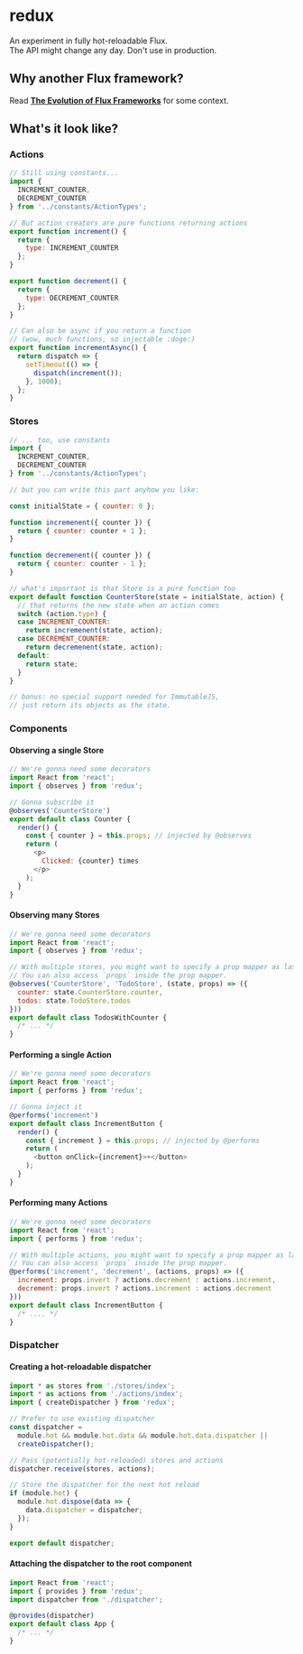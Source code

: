 redux
=========================

An experiment in fully hot-reloadable Flux.  
The API might change any day. Don't use in production.

## Why another Flux framework?

Read **[The Evolution of Flux Frameworks](https://medium.com/@dan_abramov/the-evolution-of-flux-frameworks-6c16ad26bb31)** for some context.

## What's it look like?

### Actions

```js
// Still using constants...
import {
  INCREMENT_COUNTER,
  DECREMENT_COUNTER
} from '../constants/ActionTypes';

// But action creators are pure functions returning actions
export function increment() {
  return {
    type: INCREMENT_COUNTER
  };
}

export function decrement() {
  return {
    type: DECREMENT_COUNTER
  };
}

// Can also be async if you return a function
// (wow, much functions, so injectable :doge:)
export function incrementAsync() {
  return dispatch => {
    setTimeout(() => {
      dispatch(increment());
    }, 1000);
  };
}
```

### Stores
```js
// ... too, use constants
import {
  INCREMENT_COUNTER,
  DECREMENT_COUNTER
} from '../constants/ActionTypes';

// but you can write this part anyhow you like:

const initialState = { counter: 0 };

function incremenent({ counter }) {
  return { counter: counter + 1 };
}

function decremenent({ counter }) {
  return { counter: counter - 1 };
}

// what's important is that Store is a pure function too
export default function CounterStore(state = initialState, action) {
  // that returns the new state when an action comes
  switch (action.type) {
  case INCREMENT_COUNTER:
    return incremenent(state, action);
  case DECREMENT_COUNTER:
    return decremenent(state, action);
  default:
    return state;
  }
}

// bonus: no special support needed for ImmutableJS,
// just return its objects as the state.
```

### Components

#### Observing a single Store

```js
// We're gonna need some decorators
import React from 'react';
import { observes } from 'redux';

// Gonna subscribe it
@observes('CounterStore')
export default class Counter {
  render() {
    const { counter } = this.props; // injected by @observes
    return (
      <p>
        Clicked: {counter} times
      </p>
    );
  }
}
```

#### Observing many Stores

```js
// We're gonna need some decorators
import React from 'react';
import { observes } from 'redux';

// With multiple stores, you might want to specify a prop mapper as last argument.
// You can also access `props` inside the prop mapper.
@observes('CounterStore', 'TodoStore', (state, props) => ({
  counter: state.CounterStore.counter,
  todos: state.TodoStore.todos
}))
export default class TodosWithCounter {
  /* ... */
}
```

#### Performing a single Action

```js
// We're gonna need some decorators
import React from 'react';
import { performs } from 'redux';

// Gonna inject it
@performs('increment')
export default class IncrementButton {
  render() {
    const { increment } = this.props; // injected by @performs
    return (
      <button onClick={increment}>+</button>
    );
  }
}
```

#### Performing many Actions

```js
// We're gonna need some decorators
import React from 'react';
import { performs } from 'redux';

// With multiple actions, you might want to specify a prop mapper as last argument.
// You can also access `props` inside the prop mapper.
@performs('increment', 'decrement', (actions, props) => ({
  increment: props.invert ? actions.decrement : actions.increment,
  decrement: props.invert ? actions.increment : actions.decrement
}))
export default class IncrementButton {
  /* .... */
}
```

### Dispatcher

#### Creating a hot-reloadable dispatcher

```js
import * as stores from './stores/index';
import * as actions from './actions/index';
import { createDispatcher } from 'redux';

// Prefer to use existing dispatcher
const dispatcher =
  module.hot && module.hot.data && module.hot.data.dispatcher ||
  createDispatcher();

// Pass (potentially hot-reloaded) stores and actions
dispatcher.receive(stores, actions);

// Store the dispatcher for the next hot reload
if (module.hot) {
  module.hot.dispose(data => {
    data.dispatcher = dispatcher;
  });
}

export default dispatcher;
```

#### Attaching the dispatcher to the root component

```js
import React from 'react';
import { provides } from 'redux';
import dispatcher from './dispatcher';

@provides(dispatcher)
export default class App {
  /* ... */
}
```
